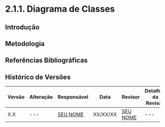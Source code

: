 # 2.1.1. Diagrama de Classes

## Introdução

## Metodologia

## Referências Bibliográficas

>

## Histórico de Versões

| Versão | Alteração | Responsável | Data | Revisor |  Detalhes da Revisão | Data da Revisão |
|--------|-----------|-------------|------|---------|----------------------|-----------------|
| X.X | --- | [SEU NOME](https://github.com/SEUGITHUB) | XX/XX/XX | [SEU NOME](https://github.com/SEUGITHUB) | ---  | XX/XX/XX |